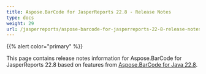 ```yaml
---
title: Aspose.BarCode for JasperReports 22.8 - Release Notes
type: docs
weight: 29
url: /jasperreports/aspose-barcode-for-jasperreports-22-8-release-notes/
---
```


{{% alert color="primary" %}} 

This page contains release notes information for Aspose.BarCode for JasperReports 22.8 based on features from [Aspose.BarCode for Java 22.8](https://downloads.aspose.com/barcode/java/new-releases/aspose.barcode-for-java-22.8/).



